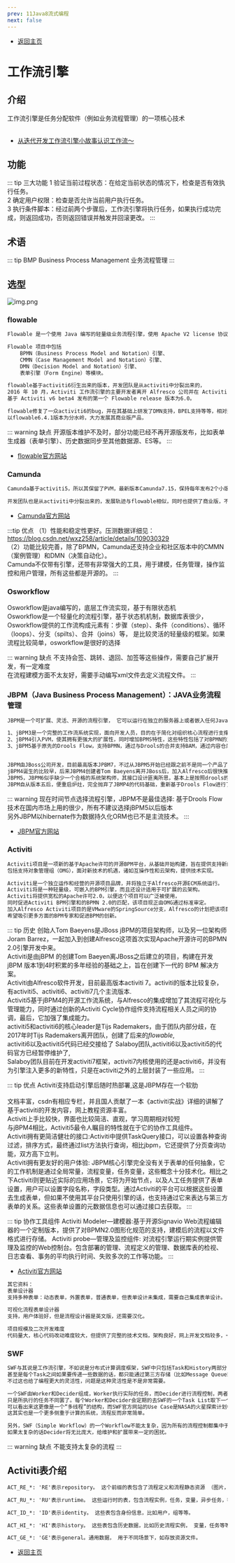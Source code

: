 ```yaml
---
prev: 11Java8流式编程
next: false
---
```

* [返回主页](../home.md)
# 工作流引擎
## 介绍
工作流引擎是任务分配软件（例如业务流程管理）的一项核心技术<br><br>

* [从迭代开发工作流引擎小故事认识工作流～](https://www.cnblogs.com/duck-and-duck/p/14436373.html)

## 功能
::: tip 三大功能
1 验证当前过程状态：在给定当前状态的情况下，检查是否有效执行任务。
<br>2 确定用户权限：检查是否允许当前用户执行任务。
<br>3 执行条件脚本：经过前两个步骤后，工作流引擎将执行任务，如果执行成功完成，则返回成功，否则返回错误并触发并回滚更改。
:::
## 术语
::: tip BMP
Business Process Management 业务流程管理
:::
## 选型
![img.png](../../picture/0/12工作流选项.png)

### flowable
```markdown
Flowable 是一个使用 Java 编写的轻量级业务流程引擎，使用 Apache V2 license 协议开源。

Flowable 项目中包括
    BPMN（Business Process Model and Notation）引擎、
    CMMN（Case Management Model and Notation）引擎、
    DMN（Decision Model and Notation）引擎、
    表单引擎（Form Engine）等模块。

flowable基于activiti6衍生出来的版本，开发团队是从activiti中分裂出来的，
2016 年 10 月，Activiti 工作流引擎的主要开发者离开 Alfresco 公司并在 Activiti 分支基础上开启了 Flowable 开源项目。
基于 Activiti v6 beta4 发布的第一个 Flowable release 版本为6.0。

flowable修复了一众activiti6的bug，并在其基础上研发了DMN支持，BPEL支持等等，相对开源版，其商业版的功能会更强大。
以flowable6.4.1版本为分水岭，大力发展其商业版产品，
```
::: warning 缺点
开源版本维护不及时，部分功能已经不再开源版发布，比如表单生成器（表单引擎）、历史数据同步至其他数据源、ES等。
:::

* [flowable官方网站](https://www.flowable.com/)

### Camunda
```markdown
Camunda基于activiti5，所以其保留了PVM，最新版本Camunda7.15，保持每年发布2个小版本的节奏，

开发团队也是从activiti中分裂出来的，发展轨迹与flowable相似，同时也提供了商业版，不过对于一般企业应用，开源版本也足够了
```

* [Camunda官方网站](https://docs.camunda.org/)

:::tip 优点
（1）性能和稳定性更好。压测数据详细见：https://blog.csdn.net/wxz258/article/details/109030329
<br>（2）功能比较完善，除了BPMN，Camunda还支持企业和社区版本中的CMMN（案例管理）和DMN（决策自动化）。
<br>    Camunda不仅带有引擎，还带有非常强大的工具，用于建模，任务管理，操作监控和用户管理，所有这些都是开源的。
:::

### Osworkflow
Osworkflow是java编写的，底层工作流实现，基于有限状态机<br>
Osworkflow是一个轻量化的流程引擎，基于状态机机制，数据库表很少，
Osworkflow提供的工作流构成元素有：步骤（step）、条件（conditions）、循环（loops）、分支（spilts）、合并（joins）等，
是比较灵活的轻量级的框架。如果流程比较简单，osworkflow是很好的选择

::: warning 缺点
不支持会签、跳转、退回、加签等这些操作，需要自己扩展开发，有一定难度<br>
在流程建模方面不太友好，需要手动编写xml文件去定义流程文件。
:::

### JBPM（Java Business Process Management）：JAVA业务流程管理
```markdown
JBPM是一个可扩展、灵活、开源的流程引擎， 它可以运行在独立的服务器上或者嵌入任何Java应用中。

1、jBPM3是一个完整的工作流系统实现，面向开发人员，目的在于简化对组织核心流程进行支撑的软件创建，不支持标准。
2、jBPM4引入PVM，使其拥有更强大的扩展性，同时增加BPMS特性，这些特性包括了对BPMN的支持、面向业务人员的Web建模器和简单统计分析功能的加入。
3、jBPM5基于原先的Drools Flow，支持BPMN，通过与Drools的合并支持BAM，通过内容仓库增加对流程可视化的支持。由于放弃了jBPM4的PVM，引擎的可扩展性受到损害，并且不再支持jPDL。


JBPM由JBoss公司开发，目前最高版本JPBM7，不过从JBPM5开始已经跟之前不是同一个产品了.
jBPM4诞生的比较早，后来JBPM4创建者Tom Baeyens离开JBoss后，加入Alfresco后很快推出了新的基于jBPM4的开源工作流系统Activiti,
JBPM5，JBPM6似乎缺少一个合格的系统架构师，其接口设计匪夷所思，基本上是按照drools的接口再提供了一套JBPM接口，同名的接口，实现类不断重复出现，代码体系十分混乱。
JBPM自从版本五后，便重启炉灶，完全抛弃了JBMP4的代码基础，重新基于Drools Flow进行了实现。
```
::: warning 现在时间节点选择流程引擎，JBPM不是最佳选择:
基于Drools Flow技术在国内市场上用的很少，所有不建议选择jBPM5以后版本<br>
另外JBPM以hibernate作为数据持久化ORM也已不是主流技术。
:::

* [JBPM官方网站](https://www.jbpm.org/)

### Activiti
```markdown
Activiti项目是一项新的基于Apache许可的开源BPM平台，从基础开始构建，旨在提供支持新的BPMN 2.0标准，
包括支持对象管理组（OMG），面对新技术的机遇，诸如互操作性和云架构，提供技术实现。

Activiti是一个独立运作和经营的开源项目品牌，并将独立于Alfresco开源ECM系统运行。
Activiti将是一种轻量级，可嵌入的BPM引擎，而且还设计适用于可扩展的云架构。 
Activiti将提供宽松的Apache许可2.0，以便这个项目可以广泛被使用，
同时促进Activiti BPM引擎和的BPMN 2.0的匹配，该项目现正由OMG通过标准审定。 
加入Alfresco Activiti项目的是VMware的SpringSource分支，Alfresco的计划把该项目提交给Apache基础架构，
希望吸引更多方面的BPM专家和促进BPM的创新。
```

::: tip 历史
创始人Tom Baeyens是JBoss jBPM的项目架构师，以及另一位架构师Joram Barrez，一起加入到创建Alfresco这项首次实现Apache开源许可的BPMN 2.0引擎开发中来。
<br>Activiti是由jBPM 的创建Tom Baeyen离JBoss之后建立的项目，构建在开发 jBPM 版本1到4时积累的多年经验的基础之上，旨在创建下一代的 BPM 解决方案。
<br>Activiti由Alfresco软件开发，目前最高版本activiti 7。activiti的版本比较复杂，有activiti5、activiti6、activiti7几个主流版本.
<br>Activiti5基于jBPM4的开源工作流系统，与Alfresco的集成增加了其流程可视化与管理能力，同时通过创新的Activiti Cycle协作组件支持流程相关人员之间的协调，最后，它加强了集成能力。
<br>activiti5和activiti6的核心leader是Tijs Rademakers，由于团队内部分歧，在2017年时Tijs Rademakers离开团队，创建了后来的*flowable*,
<br>activiti6以及activiti5代码已经交接给了 Salaboy团队,activiti6以及activiti5的代码官方已经暂停维护了,
<br>Salaboy团队目前在开发activiti7框架，activiti7内核使用的还是activiti6，并没有为引擎注入更多的新特性，只是在activiti之外的上层封装了一些应用。
:::

::: tip 优点
Activiti支持启动引擎后随时热部署,这是JBPM存在一个软肋<br>
<br>文档丰富，csdn有相应专栏，并且国人贡献了一本《activiti实战》详细的讲解了基于activiti的开发内容，网上教程资源丰富。
<br>Activiti上手比较快，界面也比较简洁、直观，学习周期相对较短
<br>与jBPM4相比，Activiti5最令人瞩目的特性就在于它的协作工具组件。
<br>Activiti拥有更简洁健壮的接口:Activiti中提供TaskQuery接口，可以设置各种查询过滤，排序方式，最终通过list方法执行查询，相比jbpm，它还提供了分页查询功能，双方高下立判。
<br>Activiti拥有更友好的用户体验: JBPM核心引擎完全没有关于表单的任何抽象，它的工作机制是通过全局常量，流程变量，任务变量，这些概念十分技术化。相比之下Activiti则更贴近实际的应用场景，它将为开始节点，以及人工任务提供了表单设置，用户可以设置字段名称，字段类型。通过Activiti的平台可以根据这些设置去生成表单，但如果不使用其平台只使用引擎的话，也支持通过它来表达与第三方表单的关系。这些表单设置的元数据信息也可以通过接口去获取。
:::

::: tip 协作工具组件
Activiti Modeler—建模器:基于开源Signavio Web流程编辑器的一个定制版本，提供了对BPMN2.0图形化规范的支持，建模后的流程以文件格式进行存储。
Activiti probe—管理及监控组件: 对流程引擎运行期实例提供管理及监控的Web控制台。包含部署的管理、流程定义的管理、数据库表的检视、日志查看、事务的平均执行时间、失败多次的工作等功能。
:::

* [Activiti官方网站](https://www.activiti.org/)

```markdown
其它资料：
表单设计器
支持多种表单：动态表单，外置表单，普通表单，但表单设计未集成，需要自己集成表单设计。

可视化流程表单设计器
支持，用户体验好，但是流程设计器是英文版，还需要汉化。

项目规模及二次开发难度
代码量大，核心代码改动难度较大，但提供了完整的技术文档，架构良好，网上开发文档较多，一定上降低了二次开发的难度
```

### SWF
```markdown
SWF与其说是工作流引擎，不如说是分布式计算调度框架，SWF中只包括Task和History两部分，
甚至是每个Task之间如果要传递一些数据的话，都只能通过第三方存储（比如Message Queue或者Redis），
不过这也给了编程更大的灵活性，问题是这种灵活性是不是非常需要。

一个SWF由Worker和Decider组成，Worker执行实际的任务，而Decider进行流程控制，两者严格上来讲没有区别，
只是所执行的任务不同罢了。每个Worker和Decider会定期的去SWF的一个Task List取下一个任务。
可以看出来这更像是一个“多线程”的结构，而SWF官方网站的Use Case是NASA的火星探索计划中需要处理图片的系统，
这其实也是一个更多侧重于计算的系统，流程反而非常简单。

另外，SWF（Simple Workflow）的一个Workflow不能太复杂，因为所有的流程控制都集中于Decider，
如果太复杂的话Decider将无比庞大，给维护和扩展带来一定的困扰。
```

::: warning 缺点
不能支持太复杂的流程
:::


## Activiti表介绍
```markdown
ACT_RE_*: 'RE'表示repository。 这个前缀的表包含了流程定义和流程静态资源 （图片，规则，等等）。

ACT_RU_*: 'RU'表示runtime。 这些运行时的表，包含流程实例，任务，变量，异步任务，等运行中的数据。 Activiti只在流程实例执行过程中保存这些数据， 在流程结束时就会删除这些记录。 这样运行时表可以一直很小速度很快。

ACT_ID_*: 'ID'表示identity。 这些表包含身份信息，比如用户，组等等。

ACT_HI_*: 'HI'表示history。 这些表包含历史数据，比如历史流程实例， 变量，任务等等。

ACT_GE_*: 'GE'表示general。通用数据， 用于不同场景下，如存放资源文件。
```




* [返回主页](../home.md)
